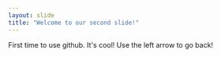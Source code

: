 ```yaml
---
layout: slide
title: "Welcome to our second slide!"
---
```

First time to use github. It's cool!
Use the left arrow to go back!
